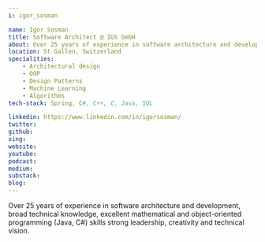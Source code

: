 ```yaml
---
i: igor_sosman

name: Igor Sosman
title: Software Architect @ IGS GmbH
about: Over 25 years of experience in software architecture and development, strong leadership, creativity and technical vision.
location: St Gallen, Switzerland
specialities:
    - Architectural design
    - OOP
    - Design Patterns
    - Machine Learning
    - Algorithms
tech-stack: Spring, C#, C++, C, Java, SQL

linkedin: https://www.linkedin.com/in/igorsosman/
twitter:
github:
xing:
website:
youtube:
podcast:
medium:
substack:
blog:
---
```


Over 25 years of experience in software architecture and development, broad technical knowledge, excellent mathematical and object-oriented programming (Java, C#) skills strong leadership, creativity and technical vision.
